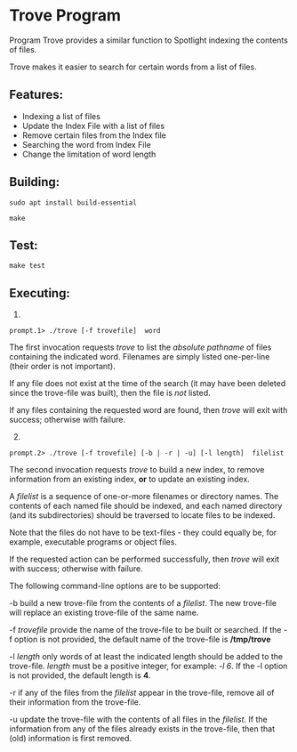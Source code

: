 # Trove Program

Program Trove provides a similar function to Spotlight indexing the contents of files.

Trove makes it easier to search for certain words from a list of files.

## Features:

- Indexing a list of files
- Update the Index File with a list of files
- Remove certain files from the Index file
- Searching the word from Index File
- Change the limitation of word length

## Building:

```
sudo apt install build-essential

make
```

## Test:

```
make test
```

## Executing:

1.  

   ```
   prompt.1> ./trove [-f trovefile]  word
   ```

   The first invocation requests *trove* to list the *absolute pathname* of files containing the indicated word. Filenames are simply listed one-per-line (their order is not important).

   If any file does not exist at the time of the search (it may have been deleted since the trove-file was built), then the file is *not* listed.

   If any files containing the requested word are found, then *trove* will exit with success; otherwise with failure.

   

2.  

   ```
   prompt.2> ./trove [-f trovefile] [-b | -r | -u] [-l length]  filelist
   ```

   The second invocation requests *trove* to build a new index, to remove information from an existing index, **or** to update an existing index.

   A *filelist* is a sequence of one-or-more filenames or directory names. The contents of each named file should be indexed, and each named directory (and its subdirectories) should be traversed to locate files to be indexed.

   Note that the files do not have to be text-files - they could equally be, for example, executable programs or object files.

   If the requested action can be performed successfully, then *trove* will exit with success; otherwise with failure.



The following command-line options are to be supported:

-b					build a new trove-file from the contents of a *filelist*. The new trove-file will replace an existing trove-file of the same name.

-f *trovefile*        provide the name of the trove-file to be built or searched. If the -f option is not provided, the default name of the trove-file is **/tmp/trove**

-l *length*		   only words of at least the indicated length should be added to the trove-file. *length* must be a positive integer, for example: *-l 6*.  If the -l option is 						not provided, the default length is **4**.

-r					 if any of the files from the *filelist* appear in the trove-file, remove all of their information from the trove-file.

-u					update the trove-file with the contents of all files in the *filelist*. If the information from any of the files already exists in the trove-file, then that (old) 					    information is first removed.